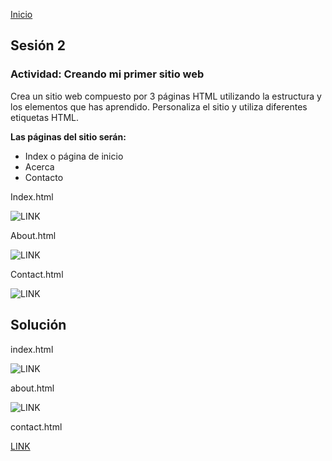 <!-- No borrar o modificar -->
[Inicio](./index.md)

## Sesión 2


<!-- Su documentación aquí -->

### Actividad: Creando mi primer sitio web
Crea un sitio web compuesto por 3 páginas HTML utilizando la estructura y los elementos que has aprendido. Personaliza el sitio y utiliza diferentes etiquetas HTML.

**Las páginas del sitio serán:**

- Index o página de inicio
- Acerca
- Contacto

Index.html

![LINK](https://isazaaa.github.io/Evidencias_introduccion_a_la_programacion/image.png)

About.html

![LINK](https://isazaaa.github.io/Evidencias_introduccion_a_la_programacion/image-1.png)

Contact.html

![LINK](https://isazaaa.github.io/Evidencias_introduccion_a_la_programacion/image-2.png)

## Solución

index.html 

![LINK](https://firebasestorage.googleapis.com/v0/b/proyecto-integrador-35564.appspot.com/o/Index.png?alt=media&token=cd9f8d5f-3204-4307-b9a1-ef30821c89a2)

about.html

![LINK](https://firebasestorage.googleapis.com/v0/b/proyecto-integrador-35564.appspot.com/o/About.png?alt=media&token=0baf7866-b509-4b1d-b3aa-eaed8606a5ac)

contact.html

[LINK](https://firebasestorage.googleapis.com/v0/b/proyecto-integrador-35564.appspot.com/o/Contact.png?alt=media&token=12d07a0a-b169-4c72-ba5f-9f50715da9c6)




